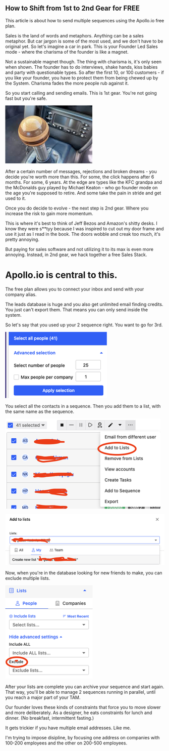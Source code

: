 ## How to Shift from 1st to 2nd Gear for FREE

This article is about how to send multiple sequences using the Apollo.io free plan.

Sales is the land of words and metaphors.
Anything can be a sales metaphor.
But car jargon is some of the most used, and we don't have to be original yet. 
So let's imagine a car in park.
This is your Founder Led Sales mode - where the charisma of the founder is like a magnet. 

Not a sustainable magnet though.
The thing with charisma is, it's only seen when shown.
The founder has to do interviews, shake hands, kiss babies and party with questionable types.
So after the first 10, or 100 customers - if you like your founder, you have to protect them from being chewed up by the System.
Charisma fades the more people rub against it.

So you start calling and sending emails.
This is 1st gear.
You're not going fast but you're safe.

![Porsche wood gear shift](https://github.com/cerulean-orca/blog-images/blob/main/porsche%20gear%20shift%20wood.jpeg)

After a certain number of messages, rejections and broken dreams - you decide you're worth more than this.
For some, the click happens after 6 months.
For some, 6 years.
At the edge are types like the KFC grandpa and the McDonalds guy played by Michael Keaton - who go founder mode on the age you're supposed to retire.
And some take the pain in stride and get used to it.

Once you do decide to evolve - the next step is 2nd gear.
Where you increase the risk to gain more momentum. 

This is where it's best to think of Jeff Bezos and Amazon's shitty desks. 
I know they were s**tyy because I was inspired to cut out my door frame and use it just as I read in the book.
The doors wobble and creak too much, it's pretty annoying.

But paying for sales software and not utilizing it to its max is even more annoying.
Instead, in 2nd gear, we hack together a free Sales Stack.

# Apollo.io is central to this. 

The free plan allows you to connect your inbox and send with your company alias.

The leads database is huge and you also get unlimited email finding credits.
You just can't export them. That means you can only send inside the system.

So let's say that you used up your 2 sequence right.
You want to go for 3rd.

![Screenshot of Apollo sales software](https://github.com/cerulean-orca/blog-images/blob/main/Screen%20Shot%202025-02-21%20at%2017.17.16.png?raw=true)

You select all the contacts in a sequence.
Then you add them to a list, with the same name as the sequence.

![Screenshot of Apollo sales software](https://github.com/cerulean-orca/blog-images/blob/main/Screen%20Shot%202025-02-21%20at%2017.17.44.png)

![Screenshot of Apollo sales software](https://github.com/cerulean-orca/blog-images/blob/main/Screen%20Shot%202025-02-21%20at%2017.18.10.png)

Now, when you're in the database looking for new friends to make, you can exclude multiple lists.

![Screenshot of Apollo sales software](https://github.com/cerulean-orca/blog-images/blob/main/Screen%20Shot%202025-02-21%20at%2017.19.05.png)

After your lists are complete you can archive your sequence and start again.
That way, you'll be able to manage 2 sequences running in parallel, until you reach a major part of your TAM.

Our founder loves these kinds of constraints that force you to move slower and more deliberately. As a designer, he eats constraints for lunch and dinner. (No breakfast, intermittent fasting.)

It gets trickier if you have multiple email addresses.
Like me. 

I'm trying to impose disipline, by focusing one address on companies with 100-200 employees and the other on 200-500 employees.


